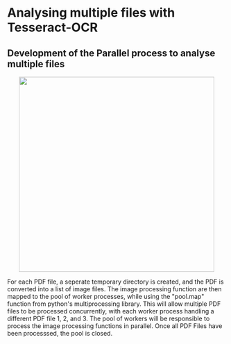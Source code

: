 <h1>Analysing multiple files with Tesseract-OCR</h1>



<h2>Development of the Parallel process to analyse multiple files</h2>
<p align="center">
<img  width = "450"
src = "https://github.com/jinyangjy/PDF_Analaysis_with_pytesseract/assets/107976566/34658e65-853e-48d2-82dd-378688980a64)">
</p>
For each PDF file, a seperate temporary directory is created, and the PDF is converted into a list of image files. The image processing function are then mapped to the pool of worker processes, while using the "pool.map" function from python's multiprocessing library. This will allow multiple PDF files to be processed concurrently, with each worker process handling a different PDF file 1, 2, and 3. The pool of workers will be responsible to process the image processing functions in parallel. Once all PDF Files have been processsed, the pool is closed.

